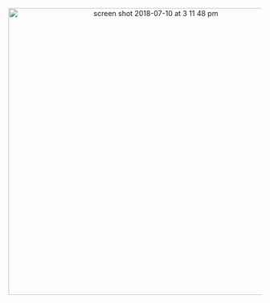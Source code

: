 <p align="center">
 
<img width="571" alt="screen shot 2018-07-10 at 3 11 48 pm" src="https://user-images.githubusercontent.com/41017424/42534942-b111ef90-8453-11e8-836c-c3b45f5e22db.png">

</p>
